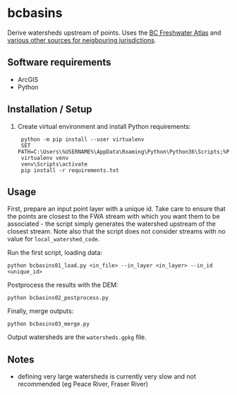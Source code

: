 # bcbasins

Derive watersheds upstream of points. Uses the [BC Freshwater Atlas](https://www2.gov.bc.ca/gov/content/data/geographic-data-services/topographic-data/freshwater) and [various other sources for neigbouring jurisdictions](notes_cross_boundary.md).

## Software requirements

- ArcGIS
- Python

## Installation / Setup

1. Create virtual environment and install Python requirements:

        python -m pip install --user virtualenv
        SET PATH=C:\Users\%USERNAME%\AppData\Roaming\Python\Python36\Scripts;%PATH%
        virtualenv venv
        venv\Scripts\activate
        pip install -r requirements.txt


## Usage

First, prepare an input point layer with a unique id. Take care to ensure that the points are closest to the FWA stream with which you want them to be associated - the script simply generates the watershed upstream of the closest stream.  Note also that the script does not consider streams with no value for `local_watershed_code`.

Run the first script, loading data:

    python bcbasins01_load.py <in_file> --in_layer <in_layer> --in_id <unique_id>

Postprocess the results with the DEM:

    python bcbasins02_postprocess.py

Finally, merge outputs:

    python bcbasins03_merge.py

Output watersheds are the `watersheds.gpkg` file.

## Notes

- defining very large watersheds is currently very slow and not recommended (eg Peace River, Fraser River)